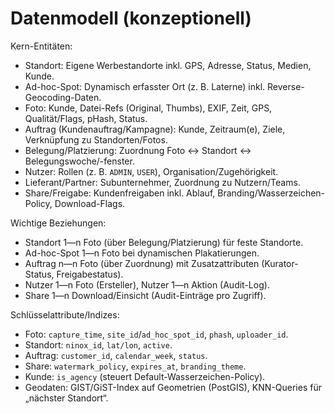 # Datenmodell (konzeptionell)

Kern-Entitäten:
- Standort: Eigene Werbestandorte inkl. GPS, Adresse, Status, Medien, Kunde.
- Ad-hoc-Spot: Dynamisch erfasster Ort (z. B. Laterne) inkl. Reverse-Geocoding-Daten.
- Foto: Kunde, Datei-Refs (Original, Thumbs), EXIF, Zeit, GPS, Qualität/Flags, pHash, Status.
- Auftrag (Kundenauftrag/Kampagne): Kunde, Zeitraum(e), Ziele, Verknüpfung zu Standorten/Fotos.
- Belegung/Platzierung: Zuordnung Foto ↔ Standort ↔ Belegungswoche/-fenster.
- Nutzer: Rollen (z. B. `ADMIN`, `USER`), Organisation/Zugehörigkeit.
- Lieferant/Partner: Subunternehmer, Zuordnung zu Nutzern/Teams.
 - Share/Freigabe: Kundenfreigaben inkl. Ablauf, Branding/Wasserzeichen-Policy, Download-Flags.

Wichtige Beziehungen:
- Standort 1—n Foto (über Belegung/Platzierung) für feste Standorte.
- Ad-hoc-Spot 1—n Foto bei dynamischen Plakatierungen.
- Auftrag n—n Foto (über Zuordnung) mit Zusatzattributen (Kurator-Status, Freigabestatus).
- Nutzer 1—n Foto (Ersteller), Nutzer 1—n Aktion (Audit-Log).
 - Share 1—n Download/Einsicht (Audit-Einträge pro Zugriff).

Schlüsselattribute/Indizes:
- Foto: `capture_time`, `site_id`/`ad_hoc_spot_id`, `phash`, `uploader_id`.
- Standort: `ninox_id`, `lat/lon`, `active`.
- Auftrag: `customer_id`, `calendar_week`, `status`.
 - Share: `watermark_policy`, `expires_at`, `branding_theme`.
 - Kunde: `is_agency` (steuert Default-Wasserzeichen-Policy).
 - Geodaten: GIST/GiST-Index auf Geometrien (PostGIS), KNN-Queries für „nächster Standort“.
